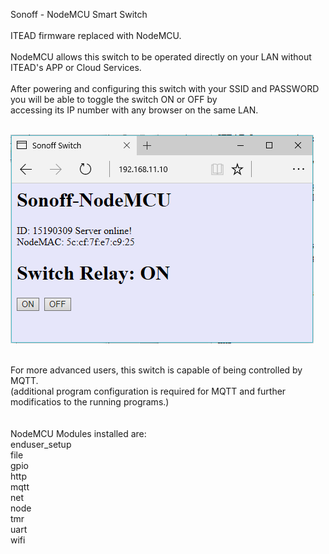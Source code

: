 <html>

<head>
<meta name="GENERATOR" content="Microsoft FrontPage 5.0">
<meta name="ProgId" content="FrontPage.Editor.Document">
<meta http-equiv="Content-Type" content="text/html; charset=windows-1252">
<title>Sonoff</title>
</head>

<body>

<p>Sonoff - NodeMCU Smart Switch<br>
<br>
ITEAD firmware replaced with NodeMCU.<br>
<br>
NodeMCU allows this switch to be operated directly on your LAN without ITEAD's 
APP or Cloud Services. <br>
<br>
After powering and configuring this switch with your SSID and PASSWORD you will 
be able to toggle the switch ON or OFF by<br>
accessing its IP number with any browser on the same LAN.</p>
<p><br>
<img border="0" src="pics/webpage1.png" width="485" height="334"></p>
<p><br>
For more advanced users, this switch is capable of being controlled by MQTT.<br>
(additional program configuration is required for MQTT and further modificatios 
to the running programs.)<br>
<br>
<br>
NodeMCU Modules installed are:<br>
enduser_setup<br>
file<br>
gpio<br>
http<br>
mqtt<br>
net<br>
node<br>
tmr<br>
uart<br>
wifi</p>

</body>

</html>
